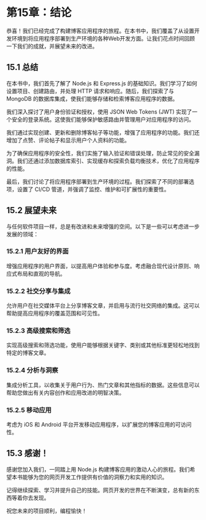 # 第15章：结论

恭喜！我们已经完成了构建博客应用程序的旅程。在本书中，我们覆盖了从设置开发环境到将应用程序部署到生产环境的各种Web开发方面。让我们花点时间回顾一下我们的成就，并展望未来的改进。

## 15.1 总结

在本书中，我们首先了解了 Node.js 和 Express.js 的基础知识。我们学习了如何设置项目、创建路由，并处理 HTTP 请求和响应。随后，我们探索了与 MongoDB 的数据库集成，使我们能够存储和检索博客应用程序的数据。

我们深入探讨了用户身份验证和授权，使用 JSON Web Tokens (JWT) 实现了一个安全的登录系统。这使我们能够保护敏感路由并管理用户对应用程序的访问。

我们通过实现创建、更新和删除博客帖子等功能，增强了应用程序的功能。我们还增加了点赞、评论帖子和显示用户个人资料的功能。

为了确保应用程序的安全性，我们实施了输入验证和错误处理，防止常见的安全漏洞。我们还通过添加数据库索引、实现缓存和探索负载均衡技术，优化了应用程序的性能。

最后，我们讨论了将应用程序部署到生产环境的过程。我们探索了不同的部署选项，设置了 CI/CD 管道，并强调了监控、维护和可扩展性的重要性。

## 15.2 展望未来

与任何软件项目一样，总是有改进和未来增强的空间。以下是一些可以考虑进一步发展的领域：

### 15.2.1 用户友好的界面

增强应用程序的用户界面，以提高用户体验和参与度。考虑融合现代设计原则、响应式布局和直观的导航。

### 15.2.2 社交分享与集成

允许用户在社交媒体平台上分享博客文章，并启用与流行社交网络的集成。这可以帮助提高应用程序的覆盖范围和可见性。

### 15.2.3 高级搜索和筛选

实现高级搜索和筛选功能，使用户能够根据关键字、类别或其他标准更轻松地找到特定的博客文章。

### 15.2.4 分析与洞察

集成分析工具，以收集关于用户行为、热门文章和其他指标的数据。这些信息可以帮助您做出有关内容创作和应用改进的明智决策。

### 15.2.5 移动应用

考虑为 iOS 和 Android 平台开发移动应用程序，以扩展您的博客应用的可访问性。

## 15.3 感谢！

感谢您加入我们，一同踏上用 Node.js 构建博客应用的激动人心的旅程。我们希望本书能够为您的网页开发工作提供有价值的洞察力和实用的知识。

记得继续探索、学习并提升自己的技能。网页开发的世界在不断演变，总有新的东西等着你去发现。

祝您未来的项目顺利，编程愉快！
